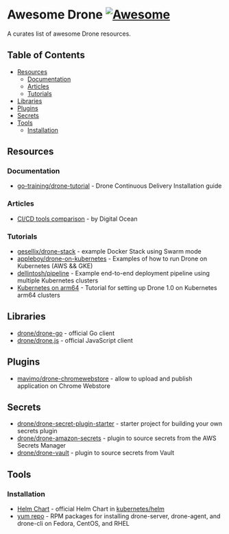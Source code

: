 # Awesome Drone [![Awesome](https://awesome.re/badge.svg)](https://awesome.re)

A curates list of awesome Drone resources.

## Table of Contents

- [Resources](#resources)
  - [Documentation](#documentation)
  - [Articles](#articles)
  - [Tutorials](#tutorials)
- [Libraries](#libraries)
- [Plugins](#plugins)
- [Secrets](#secrets)
- [Tools](#tools)
  - [Installation](#installation)

## Resources

### Documentation

* [go-training/drone-tutorial](https://github.com/go-training/drone-tutorial) - Drone Continuous Delivery Installation guide

### Articles

* [CI/CD tools comparison](https://www.digitalocean.com/community/tutorials/ci-cd-tools-comparison-jenkins-gitlab-ci-buildbot-drone-and-concourse) - by Digital Ocean

### Tutorials

* [gesellix/drone-stack](https://github.com/gesellix/drone-stack) - example Docker Stack using Swarm mode
* [appleboy/drone-on-kubernetes](https://github.com/appleboy/drone-on-kubernetes/) - Examples of how to run Drone on Kubernetes (AWS && GKE)
* [dellintosh/pipeline](https://github.com/dellintosh/pipeline) - Example end-to-end deployment pipeline using multiple Kubernetes clusters
* [Kubernetes on arm64](https://thepracticalsysadmin.com/set-up-drone-on-arm64-kubernetes-clusters/) - Tutorial for setting up Drone 1.0 on Kubernetes arm64 clusters

## Libraries

* [drone/drone-go](https://github.com/drone/drone-go) - official Go client
* [drone/drone.js](https://github.com/drone/drone-js) - official JavaScript client

## Plugins

* [mavimo/drone-chromewebstore](https://github.com/mavimo/drone-chromewebstore) - allow to upload and publish application on Chrome Webstore

## Secrets

* [drone/drone-secret-plugin-starter](https://github.com/drone/drone-secret-plugin-starter) - starter project for building your own secrets plugin
* [drone/drone-amazon-secrets](https://github.com/drone/drone-amazon-secrets) - plugin to source secrets from the AWS Secrets Manager 
* [drone/drone-vault](https://github.com/drone/drone-vault) - plugin to source secrets from Vault

## Tools

### Installation

* [Helm Chart](https://github.com/kubernetes/charts/tree/master/stable/drone) - official Helm Chart in [kubernetes/helm](https://github.com/kubernetes/charts)
* [yum repo](https://copr.fedorainfracloud.org/coprs/carlwgeorge/drone/) - RPM packages for installing drone-server, drone-agent, and drone-cli on Fedora, CentOS, and RHEL
